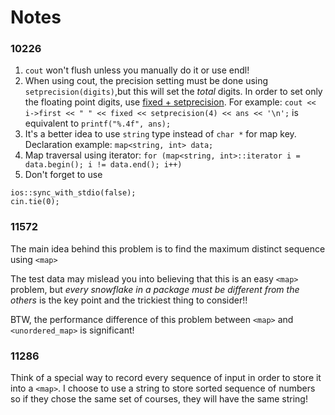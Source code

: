 # Notes

### 10226

1. `cout` won't flush unless you manually do it or use endl!
2. When using cout, the precision setting must be done using `setprecision(digits)`,but this will set the *total* digits. In order to set only the floating point digits, use [fixed + setprecision](http://stackoverflow.com/questions/3923202/set-the-digits-after-decimal-point). For example: ` cout << i->first << " " << fixed << setprecision(4) << ans << '\n'; ` is equivalent to `printf("%.4f", ans);`
3. It's a better idea to use `string` type instead of `char *` for map key.
Declaration example:  `map<string, int> data;`
4. Map traversal using iterator: `for (map<string, int>::iterator i = data.begin(); i != data.end(); i++)`
5. Don't forget to use

```
ios::sync_with_stdio(false);
cin.tie(0);
```
### 11572

The main idea behind this problem is to find the maximum distinct sequence using `<map>`

The test data may mislead you into believing that this is an easy `<map>` problem, but _every snowflake in a package must be different from the others_ is the key point and the trickiest thing to consider!!

BTW, the performance difference of this problem between `<map>` and `<unordered_map>` is significant!

### 11286

Think of a special way to record every sequence of input in order to store it into a `<map>`. I choose to use a string to store sorted sequence of numbers so if they chose the same set of courses, they will have the same string!
